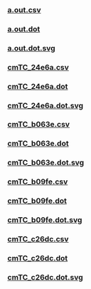 ### [a.out.csv](a.out.csv)
### [a.out.dot](a.out.dot)
### [a.out.dot.svg](a.out.dot.svg)
### [cmTC_24e6a.csv](cmTC_24e6a.csv)
### [cmTC_24e6a.dot](cmTC_24e6a.dot)
### [cmTC_24e6a.dot.svg](cmTC_24e6a.dot.svg)
### [cmTC_b063e.csv](cmTC_b063e.csv)
### [cmTC_b063e.dot](cmTC_b063e.dot)
### [cmTC_b063e.dot.svg](cmTC_b063e.dot.svg)
### [cmTC_b09fe.csv](cmTC_b09fe.csv)
### [cmTC_b09fe.dot](cmTC_b09fe.dot)
### [cmTC_b09fe.dot.svg](cmTC_b09fe.dot.svg)
### [cmTC_c26dc.csv](cmTC_c26dc.csv)
### [cmTC_c26dc.dot](cmTC_c26dc.dot)
### [cmTC_c26dc.dot.svg](cmTC_c26dc.dot.svg)
